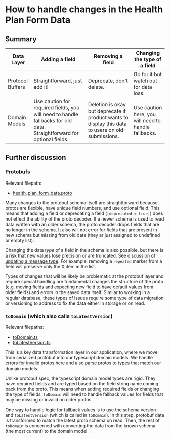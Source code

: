 # How to handle changes in the Health Plan Form Data

## Summary

| Data Layer     | Adding a field | Removing a field | Changing the type of a field |
| ----------- | ----------- | ----------- | ----------- |
| Protocol Buffers    |  Straightforward, just add it!   | Deprecate, don't delete. | Go for it but watch out for data loss.
| Domain Models   | Use caution for required fields, you will need to handle fallbacks for old data. Straightforward for optional fields.     | Deletion is okay but deprecate if product wants to display this data to users on old submissions. | Use caution here, you will need to handle fallbacks.

## Further discussion

### Protobufs

Relevant filepath: 
- [health_plan_form_data.proto](/services/app-proto/src/health_plan_form_data.proto)

Many changes to the protobuf schema itself are straightforward because protos are flexible, have unique field numbers, and use optional field. This means that adding a field or deprecating a field (`[deprecated = true]`) does not effect the ability of the proto decoder. If a newer schema is used to read data written with an older schema, the proto decoder drops fields that are no longer in the schema. It also will not error for fields that are present in new schema but missing from old data (they ar just assigned to undefined or empty list).

Changing the data *type* of a field in the schema is also possible, but there is a risk that new values lose precision or are truncated. See discussion of [updating a message type](https://developers.google.com/protocol-buffers/docs/proto3#updating). For example, removing a `repeated` marker from a field will preserve only the X item in the list.

Types of changes that will be likely be problematic at the protobuf layer and require special handling are fundamental changes the structure of the proto (e.g. moving fields and expecting new field to have default values from older fields) and errors in the saved data itself. Similar to working in a regular database, these types of issues require some type of data migration or versioning to address to fix the data either in storage or on read.

### `toDomain`  (which also calls `toLatestVersion`)

Relevant filepaths:

- [toDomain.ts](/services/app-web/src/common-code/proto/healthPlanFormDataProto/toDomain.ts)
- [toLatestVersion.ts](/services/app-web/src/common-code/proto/healthPlanFormDataProto/toLatestVersion.ts)

This is a key data transformation layer in our application, where we move from serialized protobuf into our typescript domain models. We handle errors for invalid protos here and also parse protos to types that match our domain models.

Unlike protobuf spec, the typescript domain model types are rigid. They have required fields and are typed based on the field string name coming back from the proto. This means when adding required fields or changing the type of fields, `toDomain` will need to handle fallback values for fields that may be missing or invalid on older protos.

One way to handle logic for fallback values is to use the schema version and `toLatestVersion` (which is called in `toDomain`). In this step, protobuf data is transformed to match the latest proto schema on read. Then, the rest of `toDomain` is concerned with converting the data from the known schema (the most current) to the domain model.

